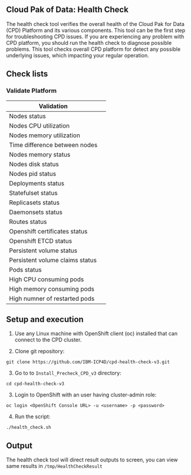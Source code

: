 ## Cloud Pak of Data: Health Check 
The health check tool verifies the overall health of the Cloud Pak for Data (CPD) Platform and its various components. This tool can be the first step for troubleshooting CPD issues. If you are experiencing any problem with CPD platform, you should run the health check to diagnose possible problems. This tool checks overall CPD platform for detect any possible underlying issues, which impacting your regular operation. 

## Check lists
### Validate Platform
| Validation | |
| --- | --- |
| Nodes status | |
| Nodes CPU utilization | |
| Nodes memory utilization | |
| Time difference between nodes | |
| Nodes memory status | |
| Nodes disk status | |
| Nodes pid status | |
| Deployments status | |
| Statefulset status | |
| Replicasets status | |
| Daemonsets status | |
| Routes status | |
| Openshift certificates status | |
| Openshift ETCD status | |
| Persistent volume status | |
| Persistent volume claims status | |
| Pods status | |
| High CPU consuming pods | |
| High memory consuming pods | |
| High numner of restarted pods | |


## Setup and execution 
1. Use any Linux machine with OpenShift client (oc) installed that can connect to the CPD cluster.

2. Clone git repository:
```
git clone https://github.com/IBM-ICP4D/cpd-health-check-v3.git
```

3. Go to to `Install_Precheck_CPD_v3` directory:
```
cd cpd-health-check-v3
```

3. Login to OpenShift with an user having cluster-admin role:
```
oc login <OpenShift Console URL> -u <username> -p <password>
```

4. Run the script:
```
./health_check.sh
```

## Output
The health check tool will direct result outputs to screen, you can view same results in `/tmp/HealthCheckResult`

